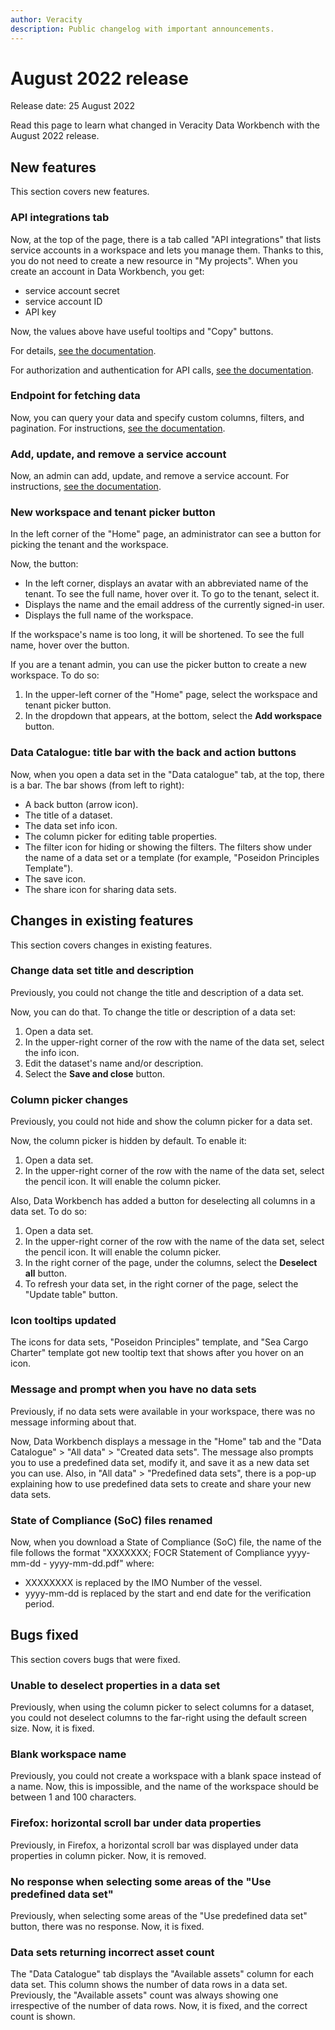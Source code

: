 ```yaml
---
author: Veracity
description: Public changelog with important announcements.
---
```

# August 2022 release
Release date: 25 August 2022

Read this page to learn what changed in Veracity Data Workbench with the August 2022 release.

## New features
This section covers new features.

### API integrations tab
Now, at the top of the page, there is a tab called "API integrations" that lists service accounts in a workspace and lets you manage them. Thanks to this, you do not need to create a new resource in "My projects".
When you create an account in Data Workbench, you get:
* service account secret
* service account ID
* API key

Now, the values above have useful tooltips and "Copy" buttons.

For details, [see the documentation](apiintegrations.md).

For authorization and authentication for API calls, [see the documentation](authentication.md).

### Endpoint for fetching data

Now, you can query your data and specify custom columns, filters, and pagination. For instructions, [see the documentation](https://developer.veracity.com/docs/section/dataworkbench/apiendpoints#data-sets-endpoints).

### Add, update, and remove a service account
Now, an admin can add, update, and remove a service account. For instructions, [see the documentation](usermanagement.md).

### New workspace and tenant picker button
In the left corner of the "Home" page, an administrator can see a button for picking the tenant and the workspace.

Now, the button:
* In the left corner, displays an avatar with an abbreviated name of the tenant. To see the full name, hover over it. To go to the tenant, select it.
* Displays the name and the email address of the currently signed-in user.
* Displays the full name of the workspace.

If the workspace's name is too long, it will be shortened. To see the full name, hover over the button.

If you are a tenant admin, you can use the picker button to create a new workspace. To do so:
1. In the upper-left corner of the "Home" page, select the workspace and tenant picker button.
2. In the dropdown that appears, at the bottom, select the **Add workspace** button.

### Data Catalogue: title bar with the back and action buttons

Now, when you open a data set in the "Data catalogue" tab,  at the top, there is a bar. The bar shows (from left to right):
* A back button (arrow icon).
* The title of a dataset.
* The data set info icon.
* The column picker for editing table properties.
* The filter icon for hiding or showing the filters. The filters show under the name of a data set or a template (for example, "Poseidon Principles Template").
* The save icon.
* The share icon for sharing data sets.

## Changes in existing features
This section covers changes in existing features.

### Change data set title and description
Previously, you could not change the title and description of a data set. 

Now, you can do that. To change the title or description of a data set:
1. Open a data set.
2. In the upper-right corner of the row with the name of the data set, select the info icon.
3. Edit the dataset's name and/or description.
4. Select the **Save and close** button.

### Column picker changes
Previously, you could not hide and show the column picker for a data set.

Now, the column picker is hidden by default. To enable it:
1. Open a data set.
2. In the upper-right corner of the row with the name of the data set, select the pencil icon. It will enable the column picker.

Also, Data Workbench has added a button for deselecting all columns in a data set. To do so:
1. Open a data set.
2. In the upper-right corner of the row with the name of the data set, select the pencil icon. It will enable the column picker.
3. In the right corner of the page, under the columns, select the **Deselect all** button.
4. To refresh your data set, in the right corner of the page, select the "Update table" button.

### Icon tooltips updated

The icons for data sets, "Poseidon Principles" template, and "Sea Cargo Charter" template got new tooltip text that shows after you hover on an icon.

### Message and prompt when you have no data sets
Previously, if no data sets were available in your workspace, there was no message informing about that. 

Now, Data Workbench displays a message in the "Home" tab and the "Data Catalogue" > "All data" > "Created data sets". The message also prompts you to use a predefined data set, modify it, and save it as a new data set you can use. Also, in "All data" > "Predefined data sets", there is a pop-up explaining how to use predefined data sets to create and share your new data sets.

### State of Compliance (SoC) files renamed

Now, when you download a State of Compliance (SoC) file, the name of the file follows the format "XXXXXXX; FOCR Statement of Compliance yyyy-mm-dd - yyyy-mm-dd.pdf" where:
* XXXXXXXX is replaced by the IMO Number of the vessel.
* yyyy-mm-dd is replaced by the start and end date for the verification period.

## Bugs fixed
This section covers bugs that were fixed.

### Unable to deselect properties in a data set
Previously, when using the column picker to select columns for a dataset, you could not deselect columns to the far-right using the default screen size. Now, it is fixed.

### Blank workspace name
Previously, you could not create a workspace with a blank space instead of a name. Now, this is impossible, and the name of the workspace should be between 1 and 100 characters.

### Firefox: horizontal scroll bar under data properties
Previously, in Firefox, a horizontal scroll bar was displayed under data properties in column picker. Now, it is removed.

### No response when selecting some areas of the "Use predefined data set"
Previously, when selecting some areas of the "Use predefined data set" button, there was no response. Now, it is fixed.

### Data sets returning incorrect asset count
The "Data Catalogue" tab displays the "Available assets" column for each data set. This column shows the number of data rows in a data set. Previously, the "Available assets" count was always showing one irrespective of the number of data rows. Now, it is fixed, and the correct count is shown.
